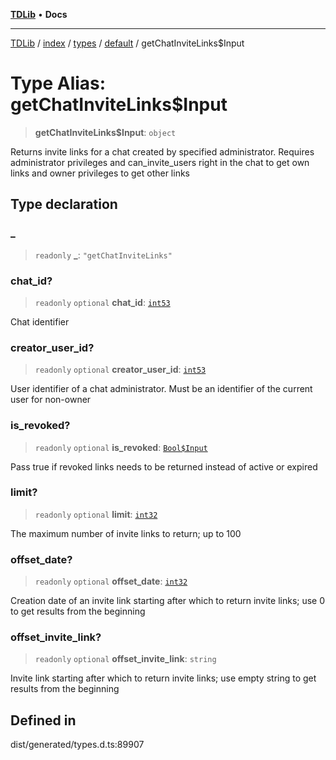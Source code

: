 [**TDLib**](../../../../../../README.md) • **Docs**

***

[TDLib](../../../../../../modules.md) / [index](../../../../../README.md) / [types](../../../README.md) / [default](../README.md) / getChatInviteLinks$Input

# Type Alias: getChatInviteLinks$Input

> **getChatInviteLinks$Input**: `object`

Returns invite links for a chat created by specified administrator. Requires administrator privileges and can_invite_users right in the chat to get own links and owner privileges to get other links

## Type declaration

### \_

> `readonly` **\_**: `"getChatInviteLinks"`

### chat\_id?

> `readonly` `optional` **chat\_id**: [`int53`](int53-1.md)

Chat identifier

### creator\_user\_id?

> `readonly` `optional` **creator\_user\_id**: [`int53`](int53-1.md)

User identifier of a chat administrator. Must be an identifier of the current user for non-owner

### is\_revoked?

> `readonly` `optional` **is\_revoked**: [`Bool$Input`](Bool$Input.md)

Pass true if revoked links needs to be returned instead of active or expired

### limit?

> `readonly` `optional` **limit**: [`int32`](int32-1.md)

The maximum number of invite links to return; up to 100

### offset\_date?

> `readonly` `optional` **offset\_date**: [`int32`](int32-1.md)

Creation date of an invite link starting after which to return invite links; use 0 to get results from the beginning

### offset\_invite\_link?

> `readonly` `optional` **offset\_invite\_link**: `string`

Invite link starting after which to return invite links; use empty string to get results from the beginning

## Defined in

dist/generated/types.d.ts:89907
